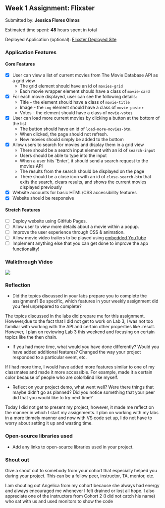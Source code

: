 ## Week 1 Assignment: Flixster

Submitted by: **Jessica Flores Olmos**

Estimated time spent: **48** hours spent in total

Deployed Application (optional): [Flixster Deployed Site](ADD_LINK_HERE)

### Application Features

#### Core Features

- [X] User can view a list of current movies from The Movie Database API as a grid view
  - The grid element should have an id of `movies-grid`
  - Each movie wrapper element should have a class of `movie-card`
- [X] For each movie displayed, user can see the following details:
  - Title - the element should have a class of `movie-title`
  - Image - the `img` element should have a class of `movie-poster`
  - Votes - the element should have a class of `movie-votes`
- [X] User can load more current movies by clicking a button at the bottom of the list
  - The button should have an id of `load-more-movies-btn`.
  - When clicked, the page should not refresh.
  - New movies should simply be added to the bottom
- [X] Allow users to search for movies and display them in a grid view
  - There should be a search input element with an id of `search-input`
  - Users should be able to type into the input
  - When a user hits 'Enter', it should send a search request to the movies API
  - The results from the search should be displayed on the page
  - There should be a close icon with an id of `close-search-btn` that exits the search, clears results, and shows the current movies displayed previously
- [X] Website accounts for basic HTML/CSS accessibility features
- [X] Website should be responsive

#### Stretch Features

- [ ] Deploy website using GitHub Pages.
- [ ] Allow user to view more details about a movie within a popup.
- [ ] Improve the user experience through CSS & animation.
- [ ] Allow movie video trailers to be played using [embedded YouTube](https://support.google.com/youtube/answer/171780?hl=en)
- [ ] Implement anything else that you can get done to improve the app functionality!

### Walkthrough Video
<a href="https://www.loom.com/share/1b8559ed14634508a70b234d04c79418">
    <img style="max-width:300px;" src="https://cdn.loom.com/sessions/thumbnails/1b8559ed14634508a70b234d04c79418-with-play.gif">
  </a>

### Reflection

- Did the topics discussed in your labs prepare you to complete the assignment? Be specific, which features in your weekly assignment did you feel unprepared to complete?

The topics discussed in the labs did prepare me for this assignment. However,due to the fact that I did not get to work on Lab 3, I was not too familiar with working with the API and certain other properties like .result. However, I plan on reviewing Lab 3 this weekend and focusing on certain topics like the then chain.

- If you had more time, what would you have done differently? Would you have added additional features? Changed the way your project responded to a particular event, etc.
  
If I had more time, I would have added more features similar to one of my classmates and made it more accessible. For example, made it a certain color because of people who are colorblind like myself.

- Reflect on your project demo, what went well? Were there things that maybe didn't go as planned? Did you notice something that your peer did that you would like to try next time?

Today I did not get to present my project, however, it made me reflect on the manner in which I start my assignments. I plan on working with my labs in a more tinmely manner and now with VS code set up, I do not have to worry about setting it up and wasting time.

### Open-source libraries used

- Add any links to open-source libraries used in your project.

### Shout out

Give a shout out to somebody from your cohort that especially helped you during your project. This can be a fellow peer, instructor, TA, mentor, etc.

I am shouting out Angelica from my cohort because she always had energy and always encouraged me whenever I felt drained or lost all hope. I also appreciate one of the instructors from Cohort 2 (I did not catch his name) who sat with us and used monitors to show the code
